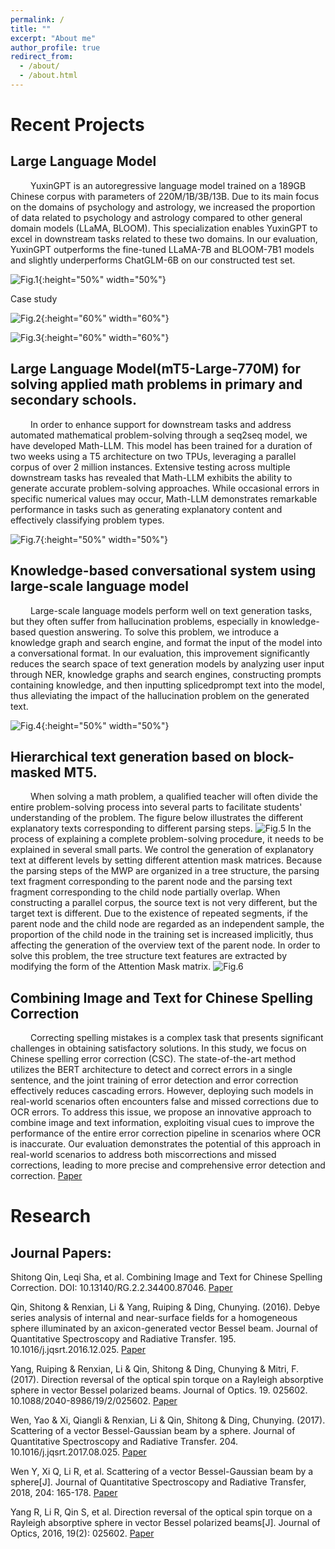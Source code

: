 ```yaml
---
permalink: /
title: ""
excerpt: "About me"
author_profile: true
redirect_from:
  - /about/
  - /about.html
---
```


# Recent Projects

## Large Language Model

&emsp;&emsp; YuxinGPT is an autoregressive language model trained on a 189GB Chinese corpus with parameters of 220M/1B/3B/13B. Due to its main focus on the domains of psychology and astrology, we increased the proportion of data related to psychology and astrology compared to other general domain models (LLaMA, BLOOM). This specialization enables YuxinGPT to excel in downstream tasks related to these two domains. In our evaluation, YuxinGPT outperforms the fine-tuned LLaMA-7B and BLOOM-7B1 models and slightly underperforms ChatGLM-6B on our constructed test set.

![Fig.1](/images/WX20230614-171632.png){:height="50%" width="50%"}

Case study

![Fig.2](/images/YxGPT_01.jpg){:height="60%" width="60%"}

![Fig.3](/images/YxGPT_02.jpg){:height="60%" width="60%"}

## Large Language Model(mT5-Large-770M) for solving applied math problems in primary and secondary schools.

&emsp;&emsp; In order to enhance support for downstream tasks and address automated mathematical problem-solving through a seq2seq model, we have developed Math-LLM. This model has been trained for a duration of two weeks using a T5 architecture on two TPUs, leveraging a parallel corpus of over 2 million instances. Extensive testing across multiple downstream tasks has revealed that Math-LLM exhibits the ability to generate accurate problem-solving approaches. While occasional errors in specific numerical values may occur, Math-LLM demonstrates remarkable performance in tasks such as generating explanatory content and effectively classifying problem types.

![Fig.7](/images/math-llm.png){:height="50%" width="50%"}


## Knowledge-based conversational system using large-scale language model
&emsp;&emsp; Large-scale language models perform well on text generation tasks, but they often suffer from hallucination problems, especially in knowledge-based question answering. To solve this problem, we introduce a knowledge graph and search engine, and format the input of the model into a conversational format. In our evaluation, this improvement significantly reduces the search space of text generation models by analyzing user input through NER, knowledge graphs and search engines, constructing prompts containing knowledge, and then inputting spliced ​​prompt text into the model, thus alleviating the impact of the hallucination problem on the generated text.

![Fig.4](/images/KBChatBot.png){:height="50%" width="50%"}

<!-- Demo: 192.168.1.1 -->

## Hierarchical text generation based on block-masked MT5.

&emsp;&emsp; When solving a math problem, a qualified teacher will often divide the entire problem-solving process into several parts to facilitate students' understanding of the problem. The figure below illustrates the different explanatory texts corresponding to different parsing steps.
![Fig.5](/images/Explain_the_interpretation_of_the_segment.png)
In the process of explaining a complete problem-solving procedure, it needs to be explained in several small parts. We control the generation of explanatory text at different levels by setting different attention mask matrices. Because the parsing steps of the MWP are organized in a tree structure, the parsing text fragment corresponding to the parent node and the parsing text fragment corresponding to the child node partially overlap. When constructing a parallel corpus, the source text is not very different, but the target text is different. Due to the existence of repeated segments, if the parent node and the child node are regarded as an independent sample, the proportion of the child node in the training set is increased implicitly, thus affecting the generation of the overview text of the parent node. In order to solve this problem, the tree structure text features are extracted by modifying the form of the Attention Mask matrix.
![Fig.6](/images/attention_mask.png)

## Combining Image and Text for Chinese Spelling Correction

&emsp;&emsp; Correcting spelling mistakes is a complex task that presents significant challenges in obtaining satisfactory solutions. In this study, we focus on Chinese spelling error correction (CSC). The state-of-the-art method utilizes the BERT architecture to detect and correct errors in a single sentence, and the joint training of error detection and error correction effectively reduces cascading errors. However, deploying such models in real-world scenarios often encounters false and missed corrections due to OCR errors. To address this issue, we propose an innovative approach to combine image and text information, exploiting visual cues to improve the performance of the entire error correction pipeline in scenarios where OCR is inaccurate. Our evaluation demonstrates the potential of this approach in real-world scenarios to address both miscorrections and missed corrections, leading to more precise and comprehensive error detection and correction. [Paper](/files/paper_01.pdf)

<!-- ## College entrance examination (CEE) math problem-solving robot.

blabla -->

<!-- # [Research](https://www.researchgate.net/scientific-contributions/Shitong-Qin-2119476520) -->
# Research

## Journal Papers:

Shitong Qin, Leqi Sha, et al. Combining Image and Text for Chinese Spelling Correction. DOI: 10.13140/RG.2.2.34400.87046. [Paper](https://www.researchgate.net/publication/371684241_Combining_Image_and_Text_for_Chinese_Spelling_Correction)

Qin, Shitong & Renxian, Li & Yang, Ruiping & Ding, Chunying. (2016). Debye series analysis of internal and near-surface fields for a homogeneous sphere illuminated by an axicon-generated vector Bessel beam. Journal of Quantitative Spectroscopy and Radiative Transfer. 195. 10.1016/j.jqsrt.2016.12.025. [Paper](https://www.sciencedirect.com/science/article/abs/pii/S0022407316304861)

Yang, Ruiping & Renxian, Li & Qin, Shitong & Ding, Chunying & Mitri, F. (2017). Direction reversal of the optical spin torque on a Rayleigh absorptive sphere in vector Bessel polarized beams. Journal of Optics. 19. 025602. 10.1088/2040-8986/19/2/025602. [Paper](https://iopscience.iop.org/article/10.1088/2040-8986/19/2/025602)

Wen, Yao & Xi, Qiangli & Renxian, Li & Qin, Shitong & Ding, Chunying. (2017). Scattering of a vector Bessel-Gaussian beam by a sphere. Journal of Quantitative Spectroscopy and Radiative Transfer. 204. 10.1016/j.jqsrt.2017.08.025. [Paper](https://www.sciencedirect.com/science/article/abs/pii/S0022407317303953)

Wen Y, Xi Q, Li R, et al. Scattering of a vector Bessel-Gaussian beam by a sphere[J]. Journal of Quantitative Spectroscopy and Radiative Transfer, 2018, 204: 165-178. [Paper](https://www.sciencedirect.com/science/article/abs/pii/S0022407317303953)

Yang R, Li R, Qin S, et al. Direction reversal of the optical spin torque on a Rayleigh absorptive sphere in vector Bessel polarized beams[J]. Journal of Optics, 2016, 19(2): 025602. [Paper](https://iopscience.iop.org/article/10.1088/2040-8986/19/2/025602)
